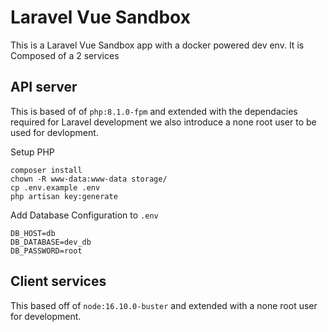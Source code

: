 # Laravel Vue Sandbox
This is a Laravel Vue Sandbox app with a docker powered dev env. It is Composed of a 2 services

## API server
This is based of of `php:8.1.0-fpm` and extended with the dependacies required for Laravel development we also introduce a none root user to be used for devlopment.

Setup PHP

```
composer install
chown -R www-data:www-data storage/
cp .env.example .env
php artisan key:generate
```

Add Database Configuration to `.env`

```
DB_HOST=db
DB_DATABASE=dev_db
DB_PASSWORD=root
```

## Client services

This based off of `node:16.10.0-buster` and extended with a none root user for development.
